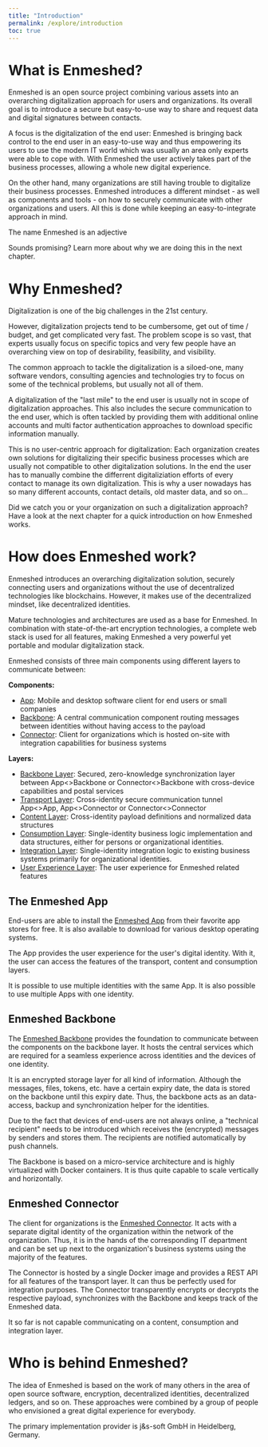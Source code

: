 ```yaml
---
title: "Introduction"
permalink: /explore/introduction
toc: true
---
```


# What is Enmeshed?

Enmeshed is an open source project combining various assets into an overarching digitalization approach for users and organizations. Its overall goal is to introduce a secure but easy-to-use way to share and request data and digital signatures between contacts.

A focus is the digitalization of the end user: Enmeshed is bringing back control to the end user in an easy-to-use way and thus empowering its users to use the modern IT world which was usually an area only experts were able to cope with. With Enmeshed the user actively takes part of the business processes, allowing a whole new digital experience.

On the other hand, many organizations are still having trouble to digitalize their business processes. Enmeshed introduces a different mindset - as well as components and tools - on how to securely communicate with other organizations and users. All this is done while keeping an easy-to-integrate approach in mind.

The name Enmeshed is an adjective

Sounds promising? Learn more about why we are doing this in the next chapter.

# Why Enmeshed?

Digitalization is one of the big challenges in the 21st century.

However, digitalization projects tend to be cumbersome, get out of time / budget, and get complicated very fast. The problem scope is so vast, that experts usually focus on specific topics and very few people have an overarching view on top of desirability, feasibility, and visibility.

The common approach to tackle the digitalization is a siloed-one, many software vendors, consulting agencies and technologies try to focus on some of the technical problems, but usually not all of them.

A digitalization of the "last mile" to the end user is usually not in scope of digitalization approaches. This also includes the secure communication to the end user, which is often tackled by providing them with additional online accounts and multi factor authentication approaches to download specific information manually.

This is no user-centric approach for digitalization: Each organization creates own solutions for digitalizing their specific business processes which are usually not compatible to other digitalization solutions. In the end the user has to manually combine the differrent digitaliziation efforts of every contact to manage its own digitalization. This is why a user nowadays has so many different accounts, contact details, old master data, and so on...

Did we catch you or your organization on such a digitalization approach? Have a look at the next chapter for a quick introduction on how Enmeshed works.

# How does Enmeshed work?

Enmeshed introduces an overarching digitalization solution, securely connecting users and organizations without the use of decentralized technologies like blockchains. However, it makes use of the decentralized mindset, like decentralized identities.

Mature technologies and architectures are used as a base for Enmeshed. In combination with state-of-the-art encryption technologies, a complete web stack is used for all features, making Enmeshed a very powerful yet portable and modular digitalization stack.

Enmeshed consists of three main components using different layers to communicate between:

**Components:**

- [App](/explore/app): Mobile and desktop software client for end users or small companies
- [Backbone](/explore/backbone): A central communication component routing messages between identities without having access to the payload
- [Connector](/explore/connector): Client for organizations which is hosted on-site with integration capabilities for business systems

**Layers:**

- [Backbone Layer](/explore/layers/backbone): Secured, zero-knowledge synchronization layer between App<>Backbone or Connector<>Backbone with cross-device capabilities and postal services
- [Transport Layer](/explore/layers/transport): Cross-identity secure communication tunnel App<>App, App<>Connector or Connector<>Connector
- [Content Layer](/explore/layers/content): Cross-identity payload definitions and normalized data structures
- [Consumption Layer](/explore/layers/consumption): Single-identity business logic implementation and data structures, either for persons or organizational identities.
- [Integration Layer](/explore/layers/integration): Single-identity integration logic to existing business systems primarily for organizational identities.
- [User Experience Layer](/explore/layers/user-experience): The user experience for Enmeshed related features

## The Enmeshed App

End-users are able to install the [Enmeshed App](/explore/app) from their favorite app stores for free. It is also available to download for various desktop operating systems.

The App provides the user experience for the user's digital identity. With it, the user can access the features of the transport, content and consumption layers.

It is possible to use multiple identities with the same App. It is also possible to use multiple Apps with one identity.

## Enmeshed Backbone

The [Enmeshed Backbone](/explore/backbone) provides the foundation to communicate between the components on the backbone layer. It hosts the central services which are required for a seamless experience across identities and the devices of one identity.

It is an encrypted storage layer for all kind of information. Although the messages, files, tokens, etc. have a certain expiry date, the data is stored on the backbone until this expiry date. Thus, the backbone acts as an data-access, backup and synchronization helper for the identities.

Due to the fact that devices of end-users are not always online, a "technical recipient" needs to be introduced which receives the (encrypted) messages by senders and stores them. The recipients are notified automatically by push channels.

The Backbone is based on a micro-service architecture and is highly virtualized with Docker containers. It is thus quite capable to scale vertically and horizontally.

## Enmeshed Connector

The client for organizations is the [Enmeshed Connector](/explore/connector). It acts with a separate digital identity of the organization within the network of the organization. Thus, it is in the hands of the corresponding IT department and can be set up next to the organization's business systems using the majority of the features.

The Connector is hosted by a single Docker image and provides a REST API for all features of the transport layer. It can thus be perfectly used for integration purposes. The Connector transparently encrypts or decrypts the respective payload, synchronizes with the Backbone and keeps track of the Enmeshed data.

It so far is not capable communicating on a content, consumption and integration layer.

# Who is behind Enmeshed?

The idea of Enmeshed is based on the work of many others in the area of open source software, encryption, decentralized identities, decentralized ledgers, and so on. These approaches were combined by a group of people who envisioned a great digital experience for everybody.

The primary implementation provider is j&amp;s-soft GmbH in Heidelberg, Germany.
